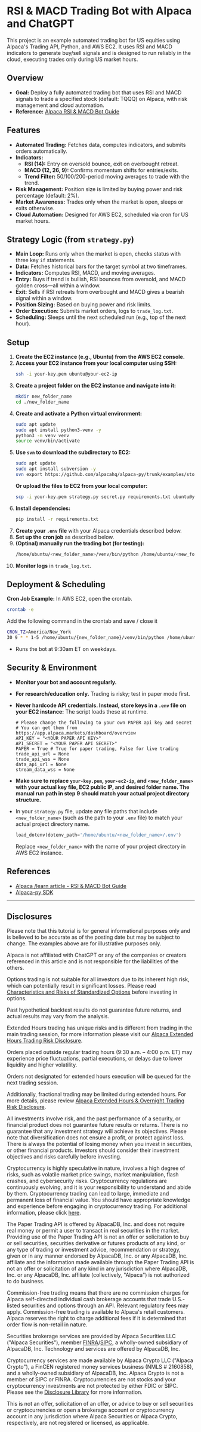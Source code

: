 # RSI & MACD Trading Bot with Alpaca and ChatGPT

This project is an example automated trading bot for US equities using Alpaca's Trading API, Python, and AWS EC2. It uses RSI and MACD indicators to generate buy/sell signals and is designed to run reliably in the cloud, executing trades only during US market hours.

## Overview

- **Goal:** Deploy a fully automated trading bot that uses RSI and MACD signals to trade a specified stock (default: TQQQ) on Alpaca, with risk management and cloud automation.
- **Reference:** [Alpaca RSI & MACD Bot Guide](https://alpaca.markets/learn/free-rsi-and-macd-trading-bot-with-chatgpt-and-alpaca)

## Features

- **Automated Trading:** Fetches data, computes indicators, and submits orders automatically.
- **Indicators:**
  - **RSI (14):** Entry on oversold bounce, exit on overbought retreat.
  - **MACD (12, 26, 9):** Confirms momentum shifts for entries/exits.
  - **Trend Filter:** 50/100/200-period moving averages to trade with the trend.
- **Risk Management:** Position size is limited by buying power and risk percentage (default: 2%).
- **Market Awareness:** Trades only when the market is open, sleeps or exits otherwise.
- **Cloud Automation:** Designed for AWS EC2, scheduled via cron for US market hours.

## Strategy Logic (from `strategy.py`)

- **Main Loop:** Runs only when the market is open, checks status with three key `if` statements.
- **Data:** Fetches historical bars for the target symbol at two timeframes.
- **Indicators:** Computes RSI, MACD, and moving averages.
- **Entry:** Buys if trend is bullish, RSI bounces from oversold, and MACD golden cross—all within a window.
- **Exit:** Sells if RSI retreats from overbought and MACD gives a bearish signal within a window.
- **Position Sizing:** Based on buying power and risk limits.
- **Order Execution:** Submits market orders, logs to `trade_log.txt`.
- **Scheduling:** Sleeps until the next scheduled run (e.g., top of the next hour).

## Setup

1. **Create the EC2 instance (e.g., Ubuntu) from the AWS EC2 console.**
2. **Access your EC2 instance from your local computer using SSH:**
   ```bash
   ssh -i your-key.pem ubuntu@your-ec2-ip
   ```
3. **Create a project folder on the EC2 instance and navigate into it:**
   ```bash
   mkdir new_folder_name
   cd ./new_folder_name
   ```
4. **Create and activate a Python virtual environment:**
   ```bash
   sudo apt update
   sudo apt install python3-venv -y
   python3 -m venv venv
   source venv/bin/activate
   ```
5. **Use `svn` to download the subdirectory to EC2:**
   ```bash
   sudo apt update
   sudo apt install subversion -y
   svn export https://github.com/alpacahq/alpaca-py/trunk/examples/stocks/build_trading_bot_with_chatgpt
   ```
   **Or upload the files to EC2 from your local computer:**
   ```bash
   scp -i your-key.pem strategy.py secret.py requirements.txt ubuntu@your-ec2-ip:/home/ubuntu/new_folder_name
   ```
6. **Install dependencies:**
   ```bash
   pip install -r requirements.txt
   ```
7. **Create your `.env` file** with your Alpaca credentials described below.
8. **Set up the cron job** as described below.
9. **(Optinal) manually run the trading bot (for testing):**
   ```bash
   /home/ubuntu/<new_folder_name>/venv/bin/python /home/ubuntu/<new_folder_name>/strategy.py
   ```
10. **Monitor logs** in `trade_log.txt`.

## Deployment & Scheduling

**Cron Job Example:**
In AWS EC2, open the crontab.
```bash
crontab -e
```
Add the following command in the crontab and save / close it
```bash
CRON_TZ=America/New_York
30 9 * * 1-5 /home/ubuntu/{new_folder_name}/venv/bin/python /home/ubuntu/{new_folder_name}/strategy.py >> /home/ubuntu/{new_folder_name}/trade_log.txt 2>&1
```
- Runs the bot at 9:30am ET on weekdays.

## Security & Environment

- **Monitor your bot and account regularly.**
- **For research/education only.** Trading is risky; test in paper mode first.
- **Never hardcode API credentials. Instead, store keys in a `.env` file on your EC2 instance:**
  The script loads these at runtime.
  ```
  # Please change the following to your own PAPER api key and secret
  # You can get them from https://app.alpaca.markets/dashboard/overview
  API_KEY = "<YOUR PAPER API KEY>"
  API_SECRET = "<YOUR PAPER API SECRET>"
  PAPER = True # True for paper trading, False for live trading
  trade_api_url = None
  trade_api_wss = None
  data_api_url = None
  stream_data_wss = None
  ```
- **Make sure to replace `your-key.pem`, `your-ec2-ip`, and `<new_folder_name>` with your actual key file, EC2 public IP, and desired folder name. The manual run path in step 9 should match your actual project directory structure.**
- In your `strategy.py` file, update any file paths that include `<new_folder_name>` (such as the path to your `.env` file) to match your actual project directory name.
  ```python
  load_dotenv(dotenv_path='/home/ubuntu/<new_folder_name>/.env')
  ```

  Replace `<new_folder_name>` with the name of your project directory in AWS EC2 instance.

## References

- [Alpaca /learn article - RSI & MACD Bot Guide](https://alpaca.markets/learn/free-rsi-and-macd-trading-bot-with-chatgpt-and-alpaca)
- [Alpaca-py SDK](https://github.com/alpacahq/alpaca-py)

---

## Disclosures

Please note that this tutorial is for general informational purposes only and is believed to be accurate as of the posting date but may be subject to change. The examples above are for illustrative purposes only.

Alpaca is not affiliated with ChatGPT or any of the companies or creators referenced in this article and is not responsible for the liabilities of the others.

Options trading is not suitable for all investors due to its inherent high risk, which can potentially result in significant losses. Please read [Characteristics and Risks of Standardized Options](https://www.theocc.com/company-information/documents-and-archives/options-disclosure-document?ref=alpaca.markets) before investing in options.

Past hypothetical backtest results do not guarantee future returns, and actual results may vary from the analysis.

Extended Hours trading has unique risks and is different from trading in the main trading session, for more information please visit our [Alpaca Extended Hours Trading Risk Disclosure](https://files.alpaca.markets/disclosures/library/ExtHrsRisk.pdf?ref=alpaca.markets).

Orders placed outside regular trading hours (9:30 a.m. – 4:00 p.m. ET) may experience price fluctuations, partial executions, or delays due to lower liquidity and higher volatility.

Orders not designated for extended hours execution will be queued for the next trading session.

Additionally, fractional trading may be limited during extended hours. For more details, please review [Alpaca Extended Hours & Overnight Trading Risk Disclosure](https://files.alpaca.markets/disclosures/library/ExtHrsOvernightRisk.pdf?ref=alpaca.markets).

All investments involve risk, and the past performance of a security, or financial product does not guarantee future results or returns. There is no guarantee that any investment strategy will achieve its objectives. Please note that diversification does not ensure a profit, or protect against loss. There is always the potential of losing money when you invest in securities, or other financial products. Investors should consider their investment objectives and risks carefully before investing.

Cryptocurrency is highly speculative in nature, involves a high degree of risks, such as volatile market price swings, market manipulation, flash crashes, and cybersecurity risks. Cryptocurrency regulations are continuously evolving, and it is your responsibility to understand and abide by them. Cryptocurrency trading can lead to large, immediate and permanent loss of financial value. You should have appropriate knowledge and experience before engaging in cryptocurrency trading. For additional information, please click [here](https://files.alpaca.markets/disclosures/library/CryptoRiskDisclosures.pdf?ref=alpaca.markets).

The Paper Trading API is offered by AlpacaDB, Inc. and does not require real money or permit a user to transact in real securities in the market. Providing use of the Paper Trading API is not an offer or solicitation to buy or sell securities, securities derivative or futures products of any kind, or any type of trading or investment advice, recommendation or strategy, given or in any manner endorsed by AlpacaDB, Inc. or any AlpacaDB, Inc. affiliate and the information made available through the Paper Trading API is not an offer or solicitation of any kind in any jurisdiction where AlpacaDB, Inc. or any AlpacaDB, Inc. affiliate (collectively, "Alpaca") is not authorized to do business.

Commission-free trading means that there are no commission charges for Alpaca self-directed individual cash brokerage accounts that trade U.S.-listed securities and options through an API. Relevant regulatory fees may apply. Commission-free trading is available to Alpaca's retail customers. Alpaca reserves the right to charge additional fees if it is determined that order flow is non-retail in nature.

Securities brokerage services are provided by Alpaca Securities LLC ("Alpaca Securities"), member [FINRA](https://www.finra.org/?ref=alpaca.markets)/[SIPC](https://www.sipc.org/?ref=alpaca.markets), a wholly-owned subsidiary of AlpacaDB, Inc. Technology and services are offered by AlpacaDB, Inc.

Cryptocurrency services are made available by Alpaca Crypto LLC ("Alpaca Crypto"), a FinCEN registered money services business (NMLS # 2160858), and a wholly-owned subsidiary of AlpacaDB, Inc. Alpaca Crypto is not a member of SIPC or FINRA. Cryptocurrencies are not stocks and your cryptocurrency investments are not protected by either FDIC or SIPC. Please see the [Disclosure Library](https://alpaca.markets/disclosures?ref=alpaca.markets) for more information.

This is not an offer, solicitation of an offer, or advice to buy or sell securities or cryptocurrencies or open a brokerage account or cryptocurrency account in any jurisdiction where Alpaca Securities or Alpaca Crypto, respectively, are not registered or licensed, as applicable.